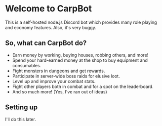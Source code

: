 # Welcome to CarpBot
This is a self-hosted node.js Discord bot which provides many role playing and economy features. Also, it's very buggy.

## So, what can CarpBot do?
- Earn money by working, buying houses, robbing others, and more!
- Spend your hard-earned money at the shop to buy equipment and consumables.
- Fight monsters in dungeons and get rewards.
- Participate in server-wide boss raids for elusive loot.
- Level up and improve your combat stats.
- Fight other players both in combat and for a spot on the leaderboard.
- And so much more! (Yes, I've ran out of ideas)

## Setting up
I'll do this later.
